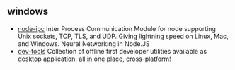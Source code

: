 ## windows

- [node-ipc](https://github.com/RIAEvangelist/node-ipc) Inter Process Communication Module for node supporting Unix sockets, TCP, TLS, and UDP. Giving lightning speed on Linux, Mac, and Windows. Neural Networking in Node.JS
- [dev-tools](https://github.com/fosslife/devtools-x) Collection of offline first developer utilities available as desktop application. all in one place, cross-platform!